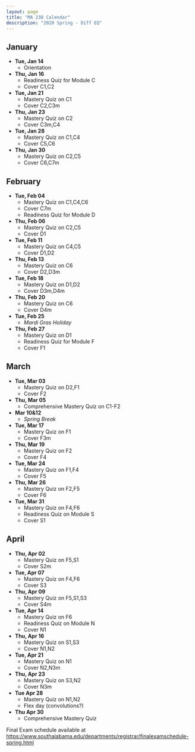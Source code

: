 ```yaml
---
layout: page
title: "MA 238 Calendar"
description: "2020 Spring - Diff EQ"
---
```


## January

- **Tue, Jan 14**
  - Orientation
- **Thu, Jan 16**
  - Readiness Quiz for Module C
  - Cover C1,C2
- **Tue, Jan 21**
  - Mastery Quiz on C1
  - Cover C2,C3m
- **Thu, Jan 23**
  - Mastery Quiz on C2
  - Cover C3m,C4
- **Tue, Jan 28**
  - Mastery Quiz on C1,C4
  - Cover C5,C6
- **Thu, Jan 30**
  - Mastery Quiz on C2,C5
  - Cover C6,C7m

## February

- **Tue, Feb 04**
  - Mastery Quiz on C1,C4,C6
  - Cover C7m
  - Readiness Quiz for Module D
- **Thu, Feb 06**
  - Mastery Quiz on C2,C5
  - Cover D1
- **Tue, Feb 11**
  - Mastery Quiz on C4,C5
  - Cover D1,D2
- **Thu, Feb 13**
  - Mastery Quiz on C6
  - Cover D2,D3m
- **Tue, Feb 18**
  - Mastery Quiz on D1,D2
  - Cover D3m,D4m
- **Thu, Feb 20**
  - Mastery Quiz on C6
  - Cover D4m
- **Tue, Feb 25**
  - *Mardi Gras Holiday*
- **Thu, Feb 27**
  - Mastery Quiz on D1
  - Readiness Quiz for Module F
  - Cover F1

## March

- **Tue, Mar 03**
  - Mastery Quiz on D2,F1
  - Cover F2
- **Thu, Mar 05**
  - Comprehensive Mastery Quiz on C1-F2
- **Mar 10&12**
  - *Spring Break*
- **Tue, Mar 17**
  - Mastery Quiz on F1
  - Cover F3m
- **Thu, Mar 19**
  - Mastery Quiz on F2
  - Cover F4
- **Tue, Mar 24**
  - Mastery Quiz on F1,F4
  - Cover F5
- **Thu, Mar 26**
  - Mastery Quiz on F2,F5
  - Cover F6
- **Tue, Mar 31**
  - Mastery Quiz on F4,F6
  - Readiness Quiz on Module S
  - Cover S1

## April

- **Thu, Apr 02**
  - Mastery Quiz on F5,S1
  - Cover S2m
- **Tue, Apr 07**
  - Mastery Quiz on F4,F6
  - Cover S3
- **Thu, Apr 09**
  - Mastery Quiz on F5,S1,S3
  - Cover S4m
- **Tue, Apr 14**
  - Mastery Quiz on F6
  - Readiness Quiz on Module N
  - Cover N1
- **Thu, Apr 16**
  - Mastery Quiz on S1,S3
  - Cover N1,N2
- **Tue, Apr 21**
  - Mastery Quiz on N1
  - Cover N2,N3m
- **Thu, Apr 23**
  - Mastery Quiz on S3,N2
  - Cover N3m
- **Tue Apr 28**
  - Mastery Quiz on N1,N2
  - Flex day (convolutions?)
- **Thu Apr 30**
  - Comprehensive Mastery Quiz

Final Exam schedule available at <https://www.southalabama.edu/departments/registrar/finalexamschedule-spring.html>
